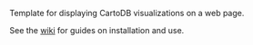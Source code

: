Template for displaying CartoDB visualizations on a web page.

See the [wiki](https://github.com/itpir/carto-template/wiki) for guides on installation and use.